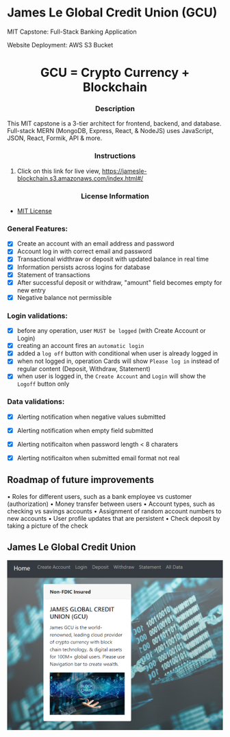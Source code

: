 # James Le Global Credit Union (GCU)

MIT Capstone: Full-Stack Banking Application

Website Deployment: AWS S3 Bucket

# <div align="center">GCU = Crypto Currency + Blockchain</div>


### <div align="center">Description</div>

This MIT capstone is a 3-tier architect for frontend, backend, and database.
Full-stack MERN (MongoDB, Express, React, & NodeJS) uses JavaScript, JSON, React, Formik, API & more. 

### <div align="center">Instructions</div>
 1. Click on this link for live view, https://jamesle-blockchain.s3.amazonaws.com/index.html#/

 
### <div align="center">License Information</div>
 - [MIT License](https://mit-license.org/)


### General Features:

- [x] Create an account with an email address and password
- [x] Account log in with correct email and password
- [x] Transactional widthraw or deposit with updated balance in real time
- [x] Information persists across logins for database
- [x] Statement of transactions
- [x] After successful deposit or withdraw, "amount" field becomes empty for new entry
- [x] Negative balance not permissible

### Login validations:
- [x] before any operation, user `MUST be logged` (with Create Account or Login)
- [x] creating an account fires an `automatic login`
- [x] added a `log off` button with conditional when user is already logged in
- [x] when not logged in, operation Cards will show `Please log in` instead of regular content (Deposit, Withdraw, Statement)
- [x] when user is logged in, the `Create Account` and `Login` will show the `Logoff` button only

### Data validations:
- [x] Alerting notification when negative values submitted 
- [x] Alerting notification when empty field submitted
- [x] Alerting notificaiton when password length < 8 charaters
- [x] Alerting notificaiton when submitted email format not real 


## Roadmap of future improvements
•	Roles for different users, such as a bank employee vs customer (authorization)
•	Money transfer between users
•	Account types, such as checking vs savings accounts
•	Assignment of random account numbers to new accounts
•	User profile updates that are persistent
•	Check deposit by taking a picture of the check
 
 

## James Le Global Credit Union
![Image of James GCU](GCU.jpg)
